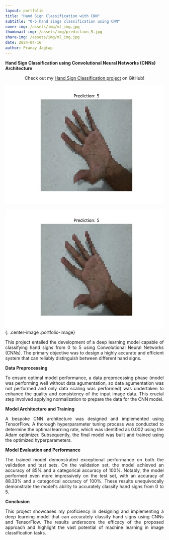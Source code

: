 ```yaml
---
layout: portfolio
title: "Hand Sign Classification with CNN"
subtitle: "0-5 hand sings classification using CNN"
cover-img: /assets/img/ml_img.jpg
thumbnail-img: /assets/img/prediction_5.jpg
share-img: /assets/img/ml_img.jpg
date: 2024-04-16
author: Pranay Jagtap
---
```


**Hand Sign Classification using Convolutional Neural Networks (CNNs) Architecture**

<p align="center">
  Check out my <a href="https://github.com/PranayJagtap06/ML_Projects/tree/main/Hand_Signs_Classification">Hand Sign Classification project</a> on GitHub!
</p>

<div style="text-align: center">
  <!-- <img src="/assets/img/prediction_5.jpg" width=300 alt="5 Hand Sign Prediction"> -->
  <img src="/assets/img/prediction_5.jpg" alt="Hand Sign Prediction" class="center-image portfolio-image">
</div>

![Hand Sign Prediction](/assets/img/prediction_5.jpg){: .center-image .portfolio-image}

<p style="text-align: justify;">
  This project entailed the development of a deep learning model capable of classifying hand signs from 0 to 5 using Convolutional Neural Networks (CNNs). The primary objective was to design a highly accurate and efficient system that can reliably distinguish between different hand signs.
</p>

**Data Preprocessing**

<p style="text-align: justify;">
  To ensure optimal model performance, a data preprocessing phase (model was performing well without data agumentation, so data agumentation was not performed 
  and only data scaling was performed) was undertaken to enhance the quality and consistency of the input image data. This crucial step involved applying normalization to prepare the data for the CNN model.
</p>

**Model Architecture and Training**

<p style="text-align: justify;">
  A bespoke CNN architecture was designed and implemented using TensorFlow. A thorough hyperparameter tuning process was conducted to determine the optimal learning 
  rate, which was identified as 0.002 using the Adam optimizer. Subsequently, the final model was built and trained using the optimized hyperparameters.
</p>

**Model Evaluation and Performance**

<p style="text-align: justify;">
  The trained model demonstrated exceptional performance on both the validation and test sets. On the validation set, the model achieved an accuracy of 85% and a 
  categorical accuracy of 100%. Notably, the model performed even more impressively on the test set, with an accuracy of 88.33% and a categorical accuracy of 100%. 
  These results unequivocally demonstrate the model's ability to accurately classify hand signs from 0 to 5.
</p>

**Conclusion**

<p style="text-align: justify;">
  This project showcases my proficiency in designing and implementing a deep learning model that can accurately classify hand signs using CNNs and TensorFlow. The 
  results underscore the efficacy of the proposed approach and highlight the vast potential of machine learning in image classification tasks.
</p>
